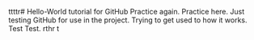 ttttr# Hello-World
tutorial for GitHub
Practice again.
Practice here.  Just testing GitHub for use in the project.
Trying to get used to how it works.
Test Test.
rthr
t
